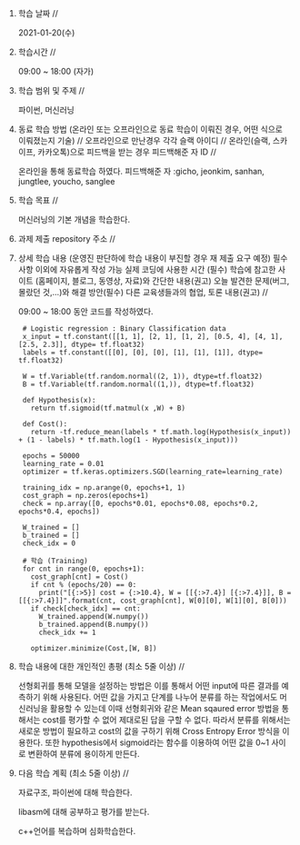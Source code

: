 1. 학습 날짜 // 

    2021-01-20(수)
 
2. 학습시간 // 

    09:00 ~ 18:00 (자가)
    
3. 학습 범위 및 주제 // 
    
    파이썬, 머신러닝
    
4. 동료 학습 방법 (온라인 또는 오프라인으로 동료 학습이 이뤄진 경우, 어떤 식으로 이뤄졌는지 기술) // 오프라인으로 만난경우 각각 슬랙 아이디 // 온라인(슬랙, 스카이프, 카카오톡)으로 피드백을 받는 경우 피드백해준 자 ID // 

    온라인을 통해 동료학습 하였다.  피드백해준 자 :gicho, jeonkim, sanhan, jungtlee, youcho, sanglee

5. 학습 목표 //

    머신러닝의 기본 개념을 학습한다.
    
6. 과제 제출 repository 주소 // 
    
    
    
7. 상세 학습 내용 (운영진 판단하에 학습 내용이 부진할 경우 재 제출 요구 예정) 필수사항 이외에 자유롭게 작성 가능 실제 코딩에 사용한 시간 (필수) 학습에 참고한 사이트 (홈페이지, 블로그, 동영상, 자료)와 간단한 내용(권고) 오늘 발견한 문제(버그, 몰랐던 것,...)와 해결 방안(필수) 다른 교육생들과의 협업, 토론 내용(권고) //
    
    09:00 ~ 18:00 동안 코드를 작성하였다.
        
        # Logistic regression : Binary Classification data
        x_input = tf.constant([[1, 1], [2, 1], [1, 2], [0.5, 4], [4, 1], [2.5, 2.3]], dtype= tf.float32)
        labels = tf.constant([[0], [0], [0], [1], [1], [1]], dtype= tf.float32)

        W = tf.Variable(tf.random.normal((2, 1)), dtype=tf.float32)
        B = tf.Variable(tf.random.normal((1,)), dtype=tf.float32)

        def Hypothesis(x):
          return tf.sigmoid(tf.matmul(x ,W) + B)

        def Cost():
          return -tf.reduce_mean(labels * tf.math.log(Hypothesis(x_input)) + (1 - labels) * tf.math.log(1 - Hypothesis(x_input)))

        epochs = 50000
        learning_rate = 0.01
        optimizer = tf.keras.optimizers.SGD(learning_rate=learning_rate)

        training_idx = np.arange(0, epochs+1, 1)
        cost_graph = np.zeros(epochs+1)
        check = np.array([0, epochs*0.01, epochs*0.08, epochs*0.2, epochs*0.4, epochs])

        W_trained = []
        b_trained = []
        check_idx = 0

        # 학습 (Training)
        for cnt in range(0, epochs+1):
          cost_graph[cnt] = Cost()
          if cnt % (epochs/20) == 0:
            print("[{:>5}] cost = {:>10.4}, W = [[{:>7.4}] [{:>7.4}]], B = [[{:>7.4}]]".format(cnt, cost_graph[cnt], W[0][0], W[1][0], B[0]))  
          if check[check_idx] == cnt:
            W_trained.append(W.numpy())
            b_trained.append(B.numpy())
            check_idx += 1

          optimizer.minimize(Cost,[W, B])
   
8. 학습 내용에 대한 개인적인 총평 (최소 5줄 이상) //
    
    선형회귀를 통해 모델을 설정하는 방법은 이를 통해서 어떤 input에 따른 결과를 예측하기 위해 사용된다. 어떤 값을 가지고 단계를 나누어 분류를 하는 작업에서도 머신러닝을 활용할 수 있는데 이때 선형회귀와 같은 Mean sqaured error 방법을 통해서는 cost를 평가할 수 없어 제대로된 답을 구할 수 없다. 따라서 분류를 위해서는 새로운 방법이 필요하고 cost의 값을 구하기 위해 Cross Entropy Error 방식을 이용한다. 또한 hypothesis에서 sigmoid라는 함수를 이용하여 어떤 값을 0~1 사이로 변환하여 분류에 용이하게 만든다.

    
9. 다음 학습 계획 (최소 5줄 이상) // 
    
    자료구조, 파이썬에 대해 학습한다.
    
    libasm에 대해 공부하고 평가를 받는다.
    
    c++언어를 복습하며 심화학습한다.